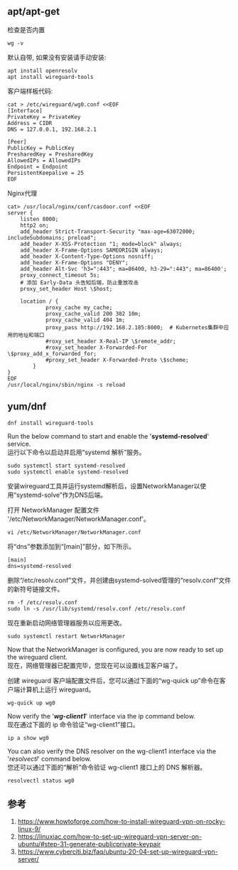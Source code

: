 ## apt/apt-get

检查是否内置
```shell
wg -v
```

默认自带, 如果没有安装请手动安装:
```
apt install openresolv
apt install wireguard-tools
```

客户端样板代码:
```
cat > /etc/wireguard/wg0.conf <<EOF
[Interface]
PrivateKey = PrivateKey
Address = CIDR
DNS = 127.0.0.1, 192.168.2.1

[Peer]
PublicKey = PublicKey
PresharedKey = PresharedKey
AllowedIPs = AllowedIPs
Endpoint = Endpoint
PersistentKeepalive = 25
EOF
```

Nginx代理
```
cat> /usr/local/nginx/conf/casdoor.conf <<EOF
server {
    listen 8000;
    http2 on;
    add_header Strict-Transport-Security "max-age=63072000; includeSubdomains; preload";
    add_header X-XSS-Protection "1; mode=block" always;
    add_header X-Frame-Options SAMEORIGIN always;
    add_header X-Content-Type-Options nosniff;
    add_header X-Frame-Options "DENY";
    add_header Alt-Svc 'h3=":443"; ma=86400, h3-29=":443"; ma=86400';
    proxy_connect_timeout 5s;
    # 添加 Early-Data 头告知后端，防止重放攻击
    proxy_set_header Host \$host;

    location / {
            proxy_cache my_cache;
            proxy_cache_valid 200 302 10m;
            proxy_cache_valid 404 1m;
            proxy_pass http://192.168.2.185:8000;  # Kubernetes集群中应用的地址和端口
            #roxy_set_header X-Real-IP \$remote_addr;
            #roxy_set_header X-Forwarded-For \$proxy_add_x_forwarded_for;
            #proxy_set_header X-Forwarded-Proto \$scheme;
        }
}
EOF
/usr/local/nginx/sbin/nginx -s reload
```

## yum/dnf
```shell
dnf install wireguard-tools
```

Run the below command to start and enable the '**systemd-resolved**' service.  
运行以下命令以启动并启用“systemd 解析”服务。

```shell
sudo systemctl start systemd-resolved  
sudo systemctl enable systemd-resolved
```

安装wireguard工具并运行systemd解析后，设置NetworkManager以使用“systemd-solve”作为DNS后端。

打开 NetworkManager 配置文件 '/etc/NetworkManager/NetworkManager.conf'。

```shell
vi /etc/NetworkManager/NetworkManager.conf
```

将“dns”参数添加到“[main]”部分，如下所示。

```
[main]  
dns=systemd-resolved
```

删除“/etc/resolv.conf”文件，并创建由systemd-solved管理的“resolv.conf”文件的新符号链接文件。

```shell
rm -f /etc/resolv.conf  
sudo ln -s /usr/lib/systemd/resolv.conf /etc/resolv.conf
```

现在重新启动网络管理器服务以应用更改。

```shell
sudo systemctl restart NetworkManager
```

Now that the NetworkManager is configured, you are now ready to set up the wireguard client.  
现在，网络管理器已配置完毕，您现在可以设置线卫客户端了。

创建 wireguard 客户端配置文件后，您可以通过下面的“wg-quick up”命令在客户端计算机上运行 wireguard。

```shell
wg-quick up wg0
```


Now verify the '_**wg-client1**_' interface via the ip command below.  
现在通过下面的 ip 命令验证“wg-client1”接口。

```shell
ip a show wg0
```

You can also verify the DNS resolver on the wg-client1 interface via the '_resolvectl_' command below.  
您还可以通过下面的“解析”命令验证 wg-client1 接口上的 DNS 解析器。

```shell
resolvectl status wg0
```

## 参考
1. https://www.howtoforge.com/how-to-install-wireguard-vpn-on-rocky-linux-9/
2. https://linuxiac.com/how-to-set-up-wireguard-vpn-server-on-ubuntu/#step-31-generate-publicprivate-keypair
3. https://www.cyberciti.biz/faq/ubuntu-20-04-set-up-wireguard-vpn-server/
